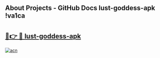 ## About Projects - GitHub Docs lust-goddess-apk !va1ca

# <h2><a href="https://andorid.site?title=lust-goddess-apk&ref=13PRO">🔗👉 🔴 lust-goddess-apk</a></h2>

[![acn](https://github.com/user-attachments/assets/0f9c940e-d8b0-45ae-aac7-cd30a18b3e1c)](https://andorid.site?title=lust-goddess-apk&ref=13PRO)

